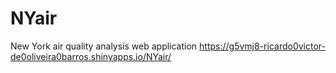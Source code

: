 # NYair
New York air quality analysis web application
https://g5vmj8-ricardo0victor-de0oliveira0barros.shinyapps.io/NYair/
